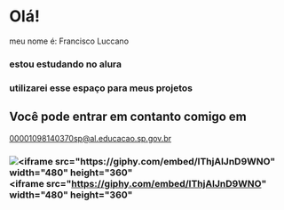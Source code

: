 # Olá!
meu nome é: Francisco Luccano
### estou estudando no alura
### utilizarei esse espaço para meus projetos

## Você pode entrar em contanto comigo em
00001098140370sp@al.educacao.sp.gov.br

### ![<iframe src="https://giphy.com/embed/IThjAlJnD9WNO" width="480" height="360" ](link)<iframe src="https://giphy.com/embed/IThjAlJnD9WNO" width="480" height="360" 
